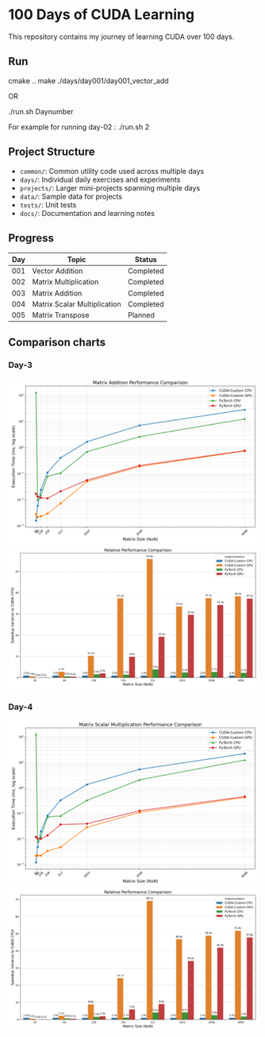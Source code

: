 # 100 Days of CUDA Learning

This repository contains my journey of learning CUDA over 100 days.

## Run 

cmake ..
make
./days/day001/day001_vector_add

OR

./run.sh Daynumber


For example for running day-02 :
./run.sh 2

## Project Structure

- `common/`: Common utility code used across multiple days
- `days/`: Individual daily exercises and experiments
- `projects/`: Larger mini-projects spanning multiple days
- `data/`: Sample data for projects
- `tests/`: Unit tests
- `docs/`: Documentation and learning notes

## Progress

| Day | Topic | Status |
|-----|-------|--------|
| 001 | Vector Addition | Completed |
| 002 | Matrix Multiplication | Completed |
| 003 | Matrix Addition | Completed |
| 004 | Matrix Scalar Multiplication | Completed |
| 005 | Matrix Transpose | Planned |


## Comparison charts
### Day-3

<img src="days/day003/execution_time_comparison.png" alt="Execution time comparison" width="600"/>

<img src="days/day003/speedup_comparison.png" alt="Speed comparison" width="600"/>

### Day-4

<img src="days/day004/execution_time_comparison.png" alt="Execution time comparison" width="600"/>

<img src="days/day004/speedup_comparison.png" alt="Speed comparison" width="600"/>
